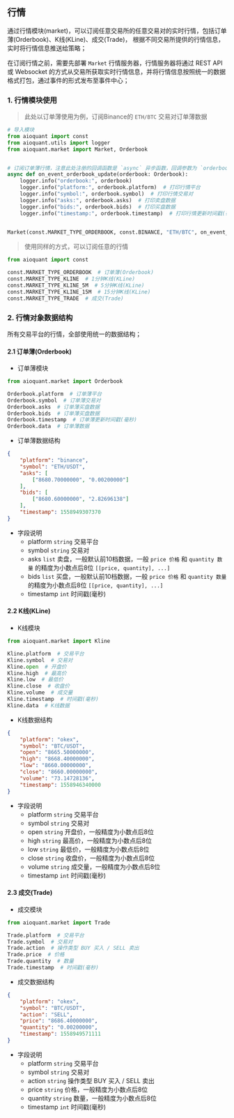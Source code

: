 ## 行情

通过行情模块(market)，可以订阅任意交易所的任意交易对的实时行情，包括订单薄(Orderbook)、K线(KLine)、成交(Trade)，
根据不同交易所提供的行情信息，实时将行情信息推送给策略；

在订阅行情之前，需要先部署 `Market` 行情服务器，行情服务器将通过 REST API 或 Websocket 的方式从交易所获取实时行情信息，并将行情信息按照统一的数据格式打包，通过事件的形式发布至事件中心；


### 1. 行情模块使用

> 此处以订单薄使用为例，订阅Binance的 `ETH/BTC` 交易对订单薄数据
```python
# 导入模块
from aioquant import const
from aioquant.utils import logger
from aioquant.market import Market, Orderbook


# 订阅订单薄行情，注意此处注册的回调函数是 `async` 异步函数，回调参数为 `orderbook` 对象，数据结构查看下边的介绍。
async def on_event_orderbook_update(orderbook: Orderbook):
    logger.info("orderbook:", orderbook)
    logger.info("platform:", orderbook.platform)  # 打印行情平台
    logger.info("symbol:", orderbook.symbol)  # 打印行情交易对
    logger.info("asks:", orderbook.asks)  # 打印卖盘数据
    logger.info("bids:", orderbook.bids)  # 打印买盘数据 
    logger.info("timestamp:", orderbook.timestamp)  # 打印行情更新时间戳(毫秒)
    

Market(const.MARKET_TYPE_ORDERBOOK, const.BINANCE, "ETH/BTC", on_event_orderbook_update)
```

> 使用同样的方式，可以订阅任意的行情
```python
from aioquant import const

const.MARKET_TYPE_ORDERBOOK  # 订单薄(Orderbook)
const.MARKET_TYPE_KLINE  # 1分钟K线(KLine)
const.MARKET_TYPE_KLINE_5M  # 5分钟K线(KLine)
const.MARKET_TYPE_KLINE_15M  # 15分钟K线(KLine)
const.MARKET_TYPE_TRADE  # 成交(Trade)
```


### 2. 行情对象数据结构

所有交易平台的行情，全部使用统一的数据结构；

#### 2.1 订单薄(Orderbook)

- 订单薄模块
```python
from aioquant.market import Orderbook

Orderbook.platform  # 订单薄平台
Orderbook.symbol  # 订单薄交易对
Orderbook.asks  # 订单薄买盘数据
Orderbook.bids  # 订单薄买盘数据
Orderbook.timestamp  # 订单薄更新时间戳(毫秒)
Orderbook.data  # 订单薄数据
```

- 订单薄数据结构
```json
{
    "platform": "binance",
    "symbol": "ETH/USDT",
    "asks": [
        ["8680.70000000", "0.00200000"]
    ],
    "bids": [
        ["8680.60000000", "2.82696138"]
    ],
    "timestamp": 1558949307370
}
```

- 字段说明
    - platform `string` 交易平台
    - symbol `string` 交易对
    - asks `list` 卖盘，一般默认前10档数据，一般 `price 价格` 和 `quantity 数量` 的精度为小数点后8位 `[[price, quantity], ...]`
    - bids `list` 买盘，一般默认前10档数据，一般 `price 价格` 和 `quantity 数量` 的精度为小数点后8位 `[[price, quantity], ...]`
    - timestamp `int` 时间戳(毫秒)


#### 2.2 K线(KLine)

- K线模块
```python
from aioquant.market import Kline

Kline.platform  # 交易平台
Kline.symbol  # 交易对
Kline.open  # 开盘价
Kline.high  # 最高价
Kline.low  # 最低价
Kline.close  # 收盘价
Kline.volume  # 成交量
Kline.timestamp  # 时间戳(毫秒)
Kline.data  # K线数据
```

- K线数据结构
```json
{
    "platform": "okex",
    "symbol": "BTC/USDT",
    "open": "8665.50000000",
    "high": "8668.40000000",
    "low": "8660.00000000",
    "close": "8660.00000000",
    "volume": "73.14728136",
    "timestamp": 1558946340000
}
```

- 字段说明
    - platform `string` 交易平台
    - symbol `string` 交易对
    - open `string` 开盘价，一般精度为小数点后8位
    - high `string` 最高价，一般精度为小数点后8位
    - low `string` 最低价，一般精度为小数点后8位
    - close `string` 收盘价，一般精度为小数点后8位
    - volume `string` 成交量，一般精度为小数点后8位
    - timestamp `int` 时间戳(毫秒)


#### 2.3 成交(Trade)

- 成交模块
```python
from aioquant.market import Trade

Trade.platform  # 交易平台
Trade.symbol  # 交易对
Trade.action  # 操作类型 BUY 买入 / SELL 卖出
Trade.price  # 价格
Trade.quantity  # 数量
Trade.timestamp  # 时间戳(毫秒)
```

- 成交数据结构
```json
{
    "platform": "okex", 
    "symbol": "BTC/USDT", 
    "action": "SELL", 
    "price": "8686.40000000", 
    "quantity": "0.00200000", 
    "timestamp": 1558949571111
}
```

- 字段说明
    - platform `string` 交易平台
    - symbol `string` 交易对
    - action `string` 操作类型 BUY 买入 / SELL 卖出
    - price `string` 价格，一般精度为小数点后8位
    - quantity `string` 数量，一般精度为小数点后8位
    - timestamp `int` 时间戳(毫秒)
